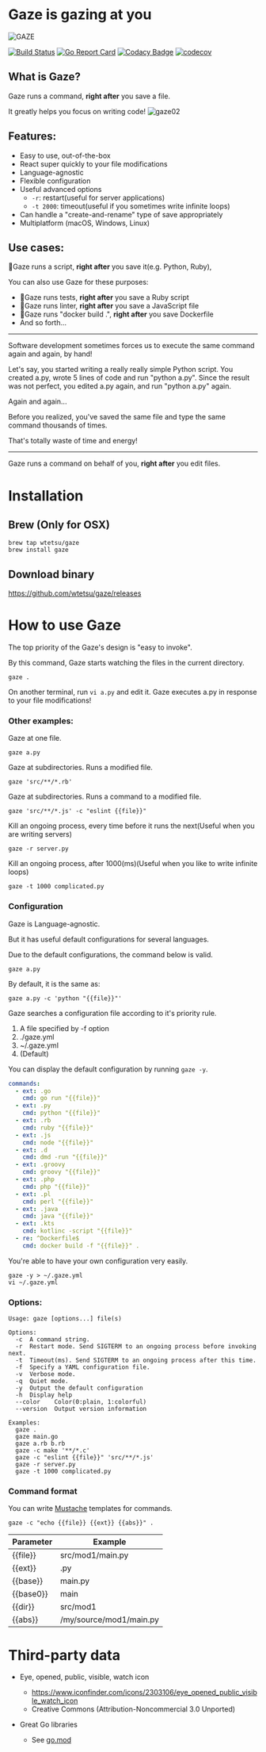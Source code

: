 # Gaze is gazing at you

![GAZE](https://user-images.githubusercontent.com/515948/71816598-828a9700-30c6-11ea-92c8-ca0154e98794.png)

[![Build Status](https://travis-ci.com/wtetsu/gaze.svg?branch=master)](https://travis-ci.com/wtetsu/gaze) [![Go Report Card](https://goreportcard.com/badge/github.com/wtetsu/gaze)](https://goreportcard.com/report/github.com/wtetsu/gaze) [![Codacy Badge](https://api.codacy.com/project/badge/Grade/ec1ab9cfb5b04feba674c1c1440ffb99)](https://www.codacy.com/manual/wtetsu/gaze?utm_source=github.com&utm_medium=referral&utm_content=wtetsu/gaze&utm_campaign=Badge_Grade) [![codecov](https://codecov.io/gh/wtetsu/gaze/branch/master/graph/badge.svg)](https://codecov.io/gh/wtetsu/gaze)

## What is Gaze?

Gaze runs a command, **right after** you save a file.

It greatly helps you focus on writing code!
![gaze02](https://user-images.githubusercontent.com/515948/73607575-1fbfe900-45fb-11ea-813e-6be6bf9ece6d.gif)

## Features:

- Easy to use, out-of-the-box
- React super quickly to your file modifications
- Language-agnostic
- Flexible configuration
- Useful advanced options
  - `-r`: restart(useful for server applications)
  - `-t 2000`: timeout(useful if you sometimes write infinite loops)
- Can handle a "create-and-rename" type of save appropriately
- Multiplatform (macOS, Windows, Linux)

## Use cases:

🚀Gaze runs a script, **right after** you save it(e.g. Python, Ruby),

You can also use Gaze for these purposes:

- 🚀Gaze runs tests, **right after** you save a Ruby script
- 🚀Gaze runs linter, **right after** you save a JavaScript file
- 🚀Gaze runs "docker build .", **right after** you save Dockerfile
- And so forth...

---

Software development sometimes forces us to execute the same command again and again, by hand!

Let's say, you started writing a really really simple Python script. You created a.py, wrote 5 lines of code and run "python a.py".
Since the result was not perfect, you edited a.py again, and run "python a.py" again.

Again and again...

Before you realized, you've saved the same file and type the same command thousands of times.

That's totally waste of time and energy!

---

Gaze runs a command on behalf of you, **right after** you edit files.

# Installation

## Brew (Only for OSX)

```
brew tap wtetsu/gaze
brew install gaze
```

## Download binary

https://github.com/wtetsu/gaze/releases

# How to use Gaze

The top priority of the Gaze's design is "easy to invoke".

By this command, Gaze starts watching the files in the current directory.

```
gaze .
```

On another terminal, run `vi a.py` and edit it. Gaze executes a.py in response to your file modifications!

### Other examples:

Gaze at one file.

```
gaze a.py
```

Gaze at subdirectories. Runs a modified file.

```
gaze 'src/**/*.rb'
```

Gaze at subdirectories. Runs a command to a modified file.

```
gaze 'src/**/*.js' -c "eslint {{file}}"
```

Kill an ongoing process, every time before it runs the next(Useful when you are writing servers)

```
gaze -r server.py
```

Kill an ongoing process, after 1000(ms)(Useful when you like to write infinite loops)

```
gaze -t 1000 complicated.py
```

### Configuration

Gaze is Language-agnostic.

But it has useful default configurations for several languages.

Due to the default configurations, the command below is valid.

```
gaze a.py
```

By default, it is the same as:

```
gaze a.py -c 'python "{{file}}"'
```

Gaze searches a configuration file according to it's priority rule.

1. A file specified by -f option
1. ./gaze.yml
1. ~/.gaze.yml
1. (Default)

You can display the default configuration by running `gaze -y`.

```yaml
commands:
  - ext: .go
    cmd: go run "{{file}}"
  - ext: .py
    cmd: python "{{file}}"
  - ext: .rb
    cmd: ruby "{{file}}"
  - ext: .js
    cmd: node "{{file}}"
  - ext: .d
    cmd: dmd -run "{{file}}"
  - ext: .groovy
    cmd: groovy "{{file}}"
  - ext: .php
    cmd: php "{{file}}"
  - ext: .pl
    cmd: perl "{{file}}"
  - ext: .java
    cmd: java "{{file}}"
  - ext: .kts
    cmd: kotlinc -script "{{file}}"
  - re: ^Dockerfile$
    cmd: docker build -f "{{file}}" .
```

You're able to have your own configuration very easily.

```
gaze -y > ~/.gaze.yml
vi ~/.gaze.yml
```

### Options:

```
Usage: gaze [options...] file(s)

Options:
  -c  A command string.
  -r  Restart mode. Send SIGTERM to an ongoing process before invoking next.
  -t  Timeout(ms). Send SIGTERM to an ongoing process after this time.
  -f  Specify a YAML configuration file.
  -v  Verbose mode.
  -q  Quiet mode.
  -y  Output the default configuration
  -h  Display help
  --color    Color(0:plain, 1:colorful)
  --version  Output version information

Examples:
  gaze .
  gaze main.go
  gaze a.rb b.rb
  gaze -c make '**/*.c'
  gaze -c "eslint {{file}}" 'src/**/*.js'
  gaze -r server.py
  gaze -t 1000 complicated.py

```

### Command format

You can write [Mustache](<https://en.wikipedia.org/wiki/Mustache_(template_system)>) templates for commands.

```
gaze -c "echo {{file}} {{ext}} {{abs}}" .
```

| Parameter | Example                 |
| --------- | ----------------------- |
| {{file}}  | src/mod1/main.py        |
| {{ext}}   | .py                     |
| {{base}}  | main.py                 |
| {{base0}} | main                    |
| {{dir}}   | src/mod1                |
| {{abs}}   | /my/source/mod1/main.py |

# Third-party data

- Eye, opened, public, visible, watch icon

  - https://www.iconfinder.com/icons/2303106/eye_opened_public_visible_watch_icon
  - Creative Commons (Attribution-Noncommercial 3.0 Unported)

- Great Go libraries
  - See [go.mod](https://github.com/wtetsu/gaze/blob/master/go.mod)
